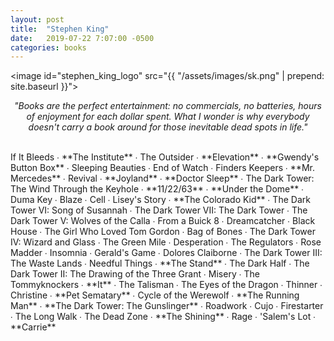 ```yaml
---
layout: post
title:  "Stephen King"
date:   2019-07-22 7:07:00 -0500
categories: books
---
```


<image id="stephen_king_logo" src="{{ "/assets/images/sk.png" | prepend: site.baseurl }}"></image>
<br>
<p style="text-align: center; font-style: italic">"Books are the perfect entertainment: no commercials, no batteries, hours of enjoyment for each dollar spent. What I wonder is why everybody doesn't carry a book around for those inevitable dead spots in life."</p>
<br>
If It Bleeds ∙ 
<span class="sk_color">**The Institute**</span> ∙ 
The Outsider ∙ 
<span class="sk_color">**Elevation**</span> ∙ 
<span class="sk_color">**Gwendy's Button Box**</span> ∙ 
Sleeping Beauties ∙ 
End of Watch ∙ 
Finders Keepers ∙ 
<span class="sk_color">**Mr. Mercedes**</span> ∙ 
Revival ∙ 
<span class="sk_color">**Joyland**</span> ∙ 
<span class="sk_color">**Doctor Sleep**</span> ∙ 
The Dark Tower: The Wind Through the Keyhole ∙ 
<span class="sk_color">**11/22/63**</span> ∙ 
<span class="sk_color">**Under the Dome**</span> ∙ 
Duma Key ∙ 
Blaze ∙ 
Cell ∙ 
Lisey's Story ∙ 
<span class="sk_color">**The Colorado Kid**</span> ∙ 
The Dark Tower VI: Song of Susannah ∙ 
The Dark Tower VII: The Dark Tower ∙ 
The Dark Tower V: Wolves of the Calla ∙ 
From a Buick 8 ∙ 
Dreamcatcher ∙ 
Black House ∙ 
The Girl Who Loved Tom Gordon ∙ 
Bag of Bones ∙ 
The Dark Tower IV: Wizard and Glass ∙ 
The Green Mile ∙ 
Desperation ∙ 
The Regulators ∙ 
Rose Madder ∙ 
Insomnia ∙ 
Gerald's Game ∙ 
Dolores Claiborne ∙ 
The Dark Tower III: The Waste Lands ∙ 
Needful Things ∙ 
<span class="sk_color">**The Stand**</span> ∙ 
The Dark Half ∙ 
The Dark Tower II: The Drawing of the Three Grant ∙ 
Misery ∙ 
The Tommyknockers ∙ 
<span class="sk_color">**It**</span> ∙ 
The Talisman ∙ 
The Eyes of the Dragon ∙ 
Thinner ∙ 
Christine ∙ 
<span class="sk_color">**Pet Sematary**</span> ∙ 
Cycle of the Werewolf ∙ 
<span class="sk_color">**The Running Man**</span> ∙ 
<span class="sk_color">**The Dark Tower: The Gunslinger**</span> ∙ 
Roadwork ∙ 
Cujo ∙ 
Firestarter ∙ 
The Long Walk ∙ 
The Dead Zone ∙ 
<span class="sk_color">**The Shining**</span> ∙ 
Rage ∙ 
'Salem's Lot ∙ 
<span class="sk_color">**Carrie**</span>